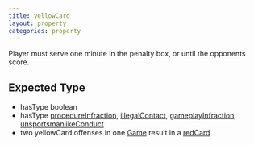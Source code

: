 ```yaml
---
title: yellowCard
layout: property
categories: property
---
```


Player must serve one minute in the penalty box, or until the opponents score.

## Expected Type

*   hasType boolean
*   hasType [procedureInfraction](procedureInfraction), [illegalContact](illegalContact), [gameplayInfraction](gameplayInfraction), [unsportsmanlikeConduct](unsportsmanlikeConduct)
*   two yellowCard offenses in one [Game](Game) result in a [redCard](redCard)
